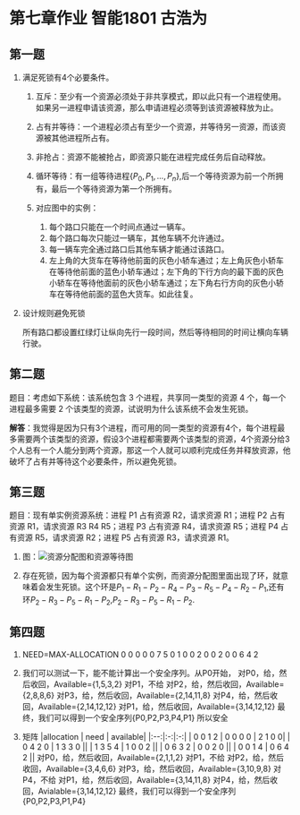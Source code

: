 # 第七章作业 智能1801 古浩为

## 第一题

1. 满足死锁有4个必要条件。
   1. 互斥：至少有一个资源必须处于非共享模式，即以此只有一个进程使用。如果另一进程申请该资源，那么申请进程必须等到该资源被释放为止。

   2. 占有并等待：一个进程必须占有至少一个资源，并等待另一资源，而该资源被其他进程所占有。

   3. 非抢占：资源不能被抢占，即资源只能在进程完成任务后自动释放。

   4. 循环等待：有一组等待进程{$P_0,P_1,...,P_n$},后一个等待资源为前一个所拥有，最后一个等待资源为第一个所拥有。

   5. 对应图中的实例：

      1. 每个路口只能在一个时间点通过一辆车。
      2. 每个路口每次只能过一辆车，其他车辆不允许通过。
      3. 每一辆车完全通过路口后其他车辆才能通过该路口。
      4. 左上角的大货车在等待他前面的灰色小轿车通过；左上角灰色小轿车在等待他前面的蓝色小轿车通过；左下角的下行方向的最下面的灰色小轿车在等待他面前的灰色小轿车通过；左下角右行方向的灰色小轿车在等待他前面的蓝色大货车。如此往复。

2. 设计规则避免死锁

    所有路口都设置红绿灯让纵向先行一段时间，然后等待相同的时间让横向车辆行驶。

## 第二题

题目：考虑如下系统：该系统包含 3 个进程，共享同一类型的资源 4 个，每一个进程最多需要 2 个该类型的资源，试说明为什么该系统不会发生死锁。

**解答**：我觉得是因为只有3个进程，而可用的同一类型的资源有4个，每个进程最多需要两个该类型的资源，假设3个进程都需要两个该类型的资源，4个资源分给3个人总有一个人能分到两个资源，那这一个人就可以顺利完成任务并释放资源，他破坏了占有并等待这个必要条件，所以避免死锁。

## 第三题

题目：现有单实例资源系统：进程 P1 占有资源 R2，请求资源 R1；进程 P2 占有资源 R1，请求资源 R3 R4 R5；进程 P3 占有资源 R4，请求资源 R5；进程 P4 占有资源 R5，请求资源 R2；进程 P5 占有资源 R3，请求资源 R1。

1. 图：![资源分配图和资源等待图](D:/VSCode/code/Markdown/图片/资源分配图和资源等待图.jpg)

2. 存在死锁，因为每个资源都只有单个实例，而资源分配图里面出现了环，就意味着会发生死锁。这个环是$P_1-R_1-P_2-R_4-P_3-R_5-P_4-R_2-P_1$,还有环$P_2-R_3-P_5-R_1-P_2$,$P_2-R_3-P_5-R_1-P_2$.

## 第四题

1. NEED=MAX-ALLOCATION
   0 0 0 0
   0 7 5 0
   1 0 0 2
   0 0 2 0
   0 6 4 2

2. 我们可以测试一下，能不能计算出一个安全序列。从P0开始，
    对P0，给，然后收回，Available={1,5,3,2}
    对P1，不给
    对P2，给，然后收回，Available={2,8,8,6}
    对P3，给，然后收回，Available={2,14,11,8}
    对P4，给，然后收回，Available={2,14,12,12}
    对P1，给，然后收回，Available={3,14,12,12}
    最终，我们可以得到一个安全序列{P0,P2,P3,P4,P1}
    所以安全

3. 矩阵
    |allocation  |     need     |   available|
    |:--:|:-:|:-:|
    |   0 0 1 2     |    0 0 0 0   |   2 1 0 0|
    |   0 4 2 0     |    1 3 3 0    ||
    |   1 3 5 4     |    1 0 0 2    ||
    |   0 6 3 2     |    0 0 2 0    ||
    |   0 0 1 4     |    0 6 4 2    ||
    对P0，给，然后收回，Available={2,1,1,2}
    对P1，不给
    对P2，给，然后收回，Available={3,4,6,6}
    对P3，给，然后收回，Available={3,10,9,8}
    对P4，不给
    对P1，给，然后收回，Available={3,14,11,8}
    对P4，给，然后收回，Avialable={3,14,12,12}
    最终，我们可以得到一个安全序列{P0,P2,P3,P1,P4}
